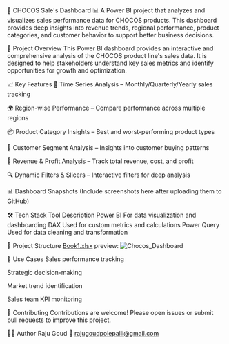 🧁 CHOCOS Sale's Dashboard 📊
A Power BI project that analyzes and visualizes sales performance data for CHOCOS products. This dashboard provides deep insights into revenue trends, regional performance, product categories, and customer behavior to support better business decisions.

📌 Project Overview
This Power BI dashboard provides an interactive and comprehensive analysis of the CHOCOS product line's sales data. It is designed to help stakeholders understand key sales metrics and identify opportunities for growth and optimization.

📈 Key Features
📆 Time Series Analysis – Monthly/Quarterly/Yearly sales tracking

🌍 Region-wise Performance – Compare performance across multiple regions

📦 Product Category Insights – Best and worst-performing product types

👤 Customer Segment Analysis – Insights into customer buying patterns

💸 Revenue & Profit Analysis – Track total revenue, cost, and profit

🔍 Dynamic Filters & Slicers – Interactive filters for deep analysis

📊 Dashboard Snapshots
(Include screenshots here after uploading them to GitHub)

🛠️ Tech Stack
Tool	Description
Power BI	For data visualization and dashboarding
DAX	Used for custom metrics and calculations
Power Query	Used for data cleaning and transformation

📂 Project Structure
[Book1.xlsx](https://github.com/user-attachments/files/20869752/Book1.xlsx)
preview:
![Chocos_Dashboard](https://github.com/user-attachments/assets/fc28f8a7-6c5f-4860-a69a-48e8fb53299c)

📌 Use Cases
Sales performance tracking

Strategic decision-making

Market trend identification

Sales team KPI monitoring

🤝 Contributing
Contributions are welcome! Please open issues or submit pull requests to improve this project.

🙋‍♂️ Author
Raju Goud
📧 rajugoudpolepalli@gmail.com
